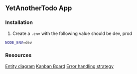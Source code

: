 ## YetAnotherTodo App

### Installation
1. Create a ```.env``` with the following  value should be dev, prod
```bash
NODE_ENV=dev
```

### Resources

[Entity diagram](https://drive.google.com/file/d/1dOmQqVPsv4RO6gjUZApiTQPyhtqK-Svi/view)
[Kanban Board](https://trello.com/b/gMqS71oi/todo-app)
[Error handling strategy](https://www.toptal.com/nodejs/node-js-error-handling)